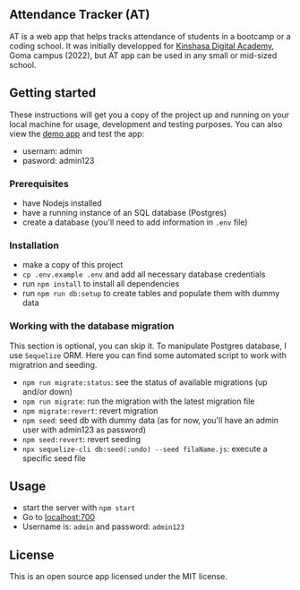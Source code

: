 ## Attendance Tracker  (AT)
AT is a web app that helps tracks attendance of students in a bootcamp or a coding school. It was initially developped for [Kinshasa Digital Academy](https://www.kinshasadigital.academy/), Goma campus (2022), but AT app can be used in any small or mid-sized school.

## Getting started
These instructions will get you a copy of the project up and running on your local machine for usage, development and testing purposes. You can also view the [demo app](https://app-attendance-gda.onrender.com) and test the app:
- usernam: admin
- pasword: admin123

### Prerequisites
- have Nodejs installed
- have a running instance of an SQL database (Postgres)
- create a database (you'll need to add information in `.env` file)

### Installation
- make a copy of this project
- `cp .env.example .env` and add all necessary database credentials
- run `npm install` to install all dependencies
- run `npm run db:setup` to create tables and populate them with dummy data

### Working with the database migration
This section is optional, you can skip it. To manipulate Postgres database, I use `Sequelize` ORM. Here you can find some automated script to work with migratrion and seeding.

- `npm run migrate:status`: see the status of available migrations (up and/or down)
- `npm run migrate`: run the migration with the latest migration file
- `npm migrate:revert`: revert migration
- `npm seed`: seed db with dummy data (as for now, you'll have an admin user with admin123 as password)
- `npm seed:revert`: revert seeding
- `npx sequelize-cli db:seed(:undo) --seed filaName.js`: execute a specific seed file

## Usage
- start the server with `npm start`
- Go to [localhost:700](http://localhost:700)
- Username is: `admin` and password: `admin123`

## License
This is an open source app licensed under the MIT license.
